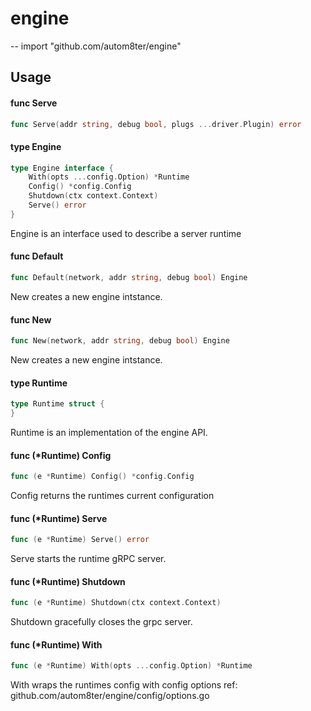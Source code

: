 # engine
--
    import "github.com/autom8ter/engine"


## Usage

#### func  Serve

```go
func Serve(addr string, debug bool, plugs ...driver.Plugin) error
```

#### type Engine

```go
type Engine interface {
	With(opts ...config.Option) *Runtime
	Config() *config.Config
	Shutdown(ctx context.Context)
	Serve() error
}
```

Engine is an interface used to describe a server runtime

#### func  Default

```go
func Default(network, addr string, debug bool) Engine
```
New creates a new engine intstance.

#### func  New

```go
func New(network, addr string, debug bool) Engine
```
New creates a new engine intstance.

#### type Runtime

```go
type Runtime struct {
}
```

Runtime is an implementation of the engine API.

#### func (*Runtime) Config

```go
func (e *Runtime) Config() *config.Config
```
Config returns the runtimes current configuration

#### func (*Runtime) Serve

```go
func (e *Runtime) Serve() error
```
Serve starts the runtime gRPC server.

#### func (*Runtime) Shutdown

```go
func (e *Runtime) Shutdown(ctx context.Context)
```
Shutdown gracefully closes the grpc server.

#### func (*Runtime) With

```go
func (e *Runtime) With(opts ...config.Option) *Runtime
```
With wraps the runtimes config with config options ref:
github.com/autom8ter/engine/config/options.go
